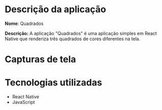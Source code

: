 # Descrição da aplicação
**Nome**: Quadrados

**Descrição:** A aplicação "Quadrados" é uma aplicação simples em React Native que renderiza três quadrados de cores diferentes na tela.

# Capturas de tela


# Tecnologias utilizadas
- React Native
- JavaScript

